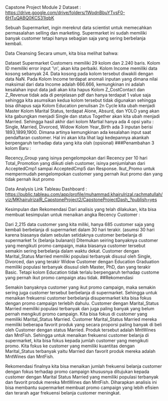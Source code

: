 Capstone Project Module 2
Dataset : https://drive.google.com/drive/folders/1WodnBbuYTvsF0-6HTuQABQ0KCS31lqbK

Sebuah Supermarket, ingin merekrut data scientist untuk memecahkan permasalahan selling dan marketing. Supermarket ini sudah memiliki banyak customer tetapi hanya sebagian saja yang sering berbelanja kembali.

Data Cleansing
Secara umum, kita bisa melihat bahwa:

Dataset Supermarket Customers memiliki 29 kolom dan 2.240 baris.
Kolom ID memiliki error input '\n', akan kita perbaiki.
Kolom Income memiliki data kosong sebanyak 24. Data kosong pada kolom tersebut diwakili dengan data NaN.
Pada Kolom Income terdapat anomali inputan yang dimana nilai maksimal dari data Income adalah 666.666, kemungkinan ini adalah kesalahan input data jadi akan kita hapus
Kolom Z_CostContact dan Z_Revenue tidak ada di penjelasan pdf dan hanya terdapat 1 value saja sehingga kita asumsikan kedua kolom tersebut tidak digunakan sehingga bisa dihapus saja
Kolom Education penulisan 2n Cycle kita ubah menjadi Master
Kolom Marital Status, terdapat Alone, Absurd, dan YOLO yang akan kita gabungkan menjadi Single dan status Together akan kita ubah menjadi Married. Sehingga hasil akhir dari kolom Martial hanya ada 4 opsi yaitu : Single, Married, Divorced, Widow
Kolom Year_Birth ada 3 inputan berisi 1893,1899,1900. Dimana artinya kemungkinan ada kesalahan input saat pendaftaran customer. Hal ini akan kita lihat lagi kedepannya akankah berpengaruh terhadap data yang kita olah (opsional)
###Penambahan 3 kolom Baru :

Recency_Group yang isinya pengelompokan dari Recency per 10 hari
Total_Promotion yang diikuti oleh customer, isinya penjumlahan dari AcceptedCmp1 sampai AcceptedCmp5 dan Response.
Ikut_Promo untuk mempermudah pengelompokan customer yang pernah ikut promo dan yang tidak pernah ikut promo

Data Analysis
Link Tableau Dashboard : https://public.tableau.com/app/profile/muhammad.khairulrizal.rachmatullah/viz/MKhairulrizalR_CapstoneProject2/CapstoneProjectDash_?publish=yes

Kesimpulan dan Rekomendasi
Dari analisis yang telah dilakukan, kita bisa membuat kesimpulan untuk menaikan angka Recency Customer :

Dari 2,215 data customer yang kita miliki, hanya 685 customer saja yang kembali berbelanja di supermarket dalam 30 hari terakir. (asumsi 30 hari karena biasanya dalam sebulan setidaknya customer berbelanja di supermarket 1x (belanja bulanan))
Ditemukan seiring banyaknya customer yang mengikuti promo campaign, maka biasanya customer tersebut semakin sering berbelanja dalam waktu dekat.
Customer dengan Marital_Status Married memiliki populasi terbanyak disusul oleh Single, Divorced, dan yang terakir Widow
Customer dengan Education Graduation memiliki populasi terbanyak disusul oleh Master, PhD, dan yang terakir Basic. Tetapi kolom Education tidak terlalu berpengaruh terhadap custome yang pernah ikut promo campaign atau tidak.
##Rekomendasi

Semakin banyaknya customer yang ikut promo campaign, maka semakin sering juga customer tersebut berbelanja di supermarket. Sehingga untuk menaikan frekuensi customer berbelanja disupermarket kita bisa fokus dengan promo campaign terlebih dahulu.
Customer dengan Marital_Status Married memiliki populasi terbanyak dan juga paling banyak yang belum pernah mengikuti promo campaign. Kita bisa fokus di customer yang memiliki Marital_Status Married.
Customer Marital_Status Married mereka memiliki beberapa favorit produk yang secara proporsi paling banyak di beli oleh Customer dengan status Married. Produk tersebut adalah MntWines dan MntFish.
Sehingga untuk menaikan frekuensi customer belanja di supermarket, kita bisa fokus kepada jumlah customer yang mengikuti promo. Kita fokus ke customer yang memiliki kuantitas dengan Marital_Status terbanyak yaitu Married dan favorit produk mereka adalah MntWines dan MntFish.

Rekomendasi finalnya kita bisa menaikan jumlah frekuensi belanja customer dengan fokus terhadap promo campaign khususnya ditujukan kepada customer dengan Marital Status Married yang memiliki populasi terbanyak dan favorit produk mereka MntWines dan MntFish. Diharapkan analisis ini bisa membantu supermarket membuat promo campaign yang lebih efisien dan terarah agar frekuensi belanja customer meningkat.
